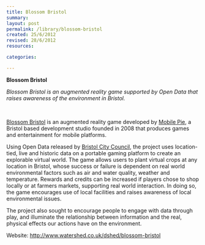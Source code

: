 ```yaml
---
title: Blossom Bristol
summary:
layout: post
permalink: /library/blossom-bristol
created: 25/6/2012
revised: 28/6/2012
resources:

categories:

---
```


<p><strong>Blossom Bristol</strong></p>
<p><em>Blossom Bristol is an augmented reality game supported by Open Data that raises awareness of the environment in Bristol.</em></p>
<p><em> </em></p>
<p><em></em><a href="http://www.watershed.co.uk/dshed/blossom-bristol" rel="nofollow">Blossom Bristol</a> is an augmented reality game developed by <a href="http://www.mobilepie.com/" rel="nofollow">Mobile Pie</a>, a Bristol based development studio founded in 2008 that produces games and entertainment for mobile platforms.</p>
<p>Using Open Data released by <a href="/library/Bristol-B-Open-Datastore" rel="nofollow">Bristol City Council</a>, the project uses location-tied, live and historic data on a portable gaming platform to create an explorable virtual world. The game allows users to plant virtual crops at any location in Bristol, whose success or failure is dependent on real world environmental factors such as air and water quality, weather and temperature. Rewards and credits can be increased if players chose to shop locally or at farmers markets, supporting real world interaction. In doing so, the game encourages use of local facilities and raises awareness of local environmental issues. </p>
<p>The project also sought to encourage people to engage with data through play, and illuminate the relationship between information and the real, physical effects our actions have on the environment.</p>
<p>Website: <a href="http://www.watershed.co.uk/dshed/blossom-bristol" rel="nofollow">http://www.watershed.co.uk/dshed/blossom-bristol</a></p>

